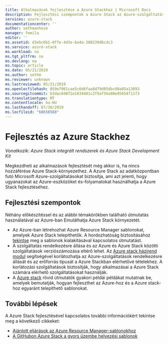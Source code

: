 ```yaml
---
title: Alkalmazások fejlesztése a Azure Stackhoz | Microsoft Docs
description: Fejlesztési szempontok a Azure Stack az Azure-szolgáltatások használatával történő prototípusok készítéséhez.
services: azure-stack
documentationcenter: ''
author: sethmanheim
manager: femila
editor: ''
ms.assetid: d3ebc6b1-0ffe-4d3e-ba4a-388239d6cdc3
ms.service: azure-stack
ms.workload: na
ms.tgt_pltfrm: na
ms.devlang: na
ms.topic: article
ms.date: 05/21/2019
ms.author: sethm
ms.reviewer: unknown
ms.lastreviewed: 05/21/2019
ms.openlocfilehash: 059e7961cae5c6d6faa8d79d05dbc08a05a13893
ms.sourcegitcommit: b3dac698f2e1834491c2f9af56a80e95654f11f3
ms.translationtype: MT
ms.contentlocale: hu-HU
ms.lasthandoff: 07/30/2019
ms.locfileid: "68658568"
---
```

# <a name="develop-for-azure-stack"></a>Fejlesztés az Azure Stackhez

*Vonatkozik: Azure Stack integrált rendszerek és Azure Stack Development Kit*

Megkezdheti az alkalmazások fejlesztését még akkor is, ha nincs hozzáférése Azure Stack-környezethez. A Azure Stack az adatközpontban futó Microsoft Azure-szolgáltatásokat biztosítja, ami azt jelenti, hogy ugyanazokat az Azure-eszközöket és-folyamatokat használhatja a Azure Stack fejlesztéséhez.

## <a name="development-considerations"></a>Fejlesztési szempontok

Néhány előkészítéssel és az alábbi témakörökben található útmutatás használatával az Azure-ban Emulálhatja Azure Stack környezetét.

* Az Azure-ban létrehozhat Azure Resource Manager sablonokat, amelyek Azure Stack telepíthetők. A hordozhatóság biztosításához [tekintse](azure-stack-develop-templates.md) meg a sablonok kialakításával kapcsolatos útmutatást.
* A szolgáltatás rendelkezésre állása és az Azure és Azure Stack közötti szolgáltatások verziószámozása eltérő lehet. Az [Azure stack házirend modul](azure-stack-policy-module.md) segítségével korlátozhatja az Azure-szolgáltatások rendelkezésre állását és az erőforrás típusát a Azure Stackban elérhetővé tételekhez. A korlátozási szolgáltatások biztosítják, hogy alkalmazásai a Azure Stack számára elérhető szolgáltatásokat használják.
* A [Azure stack](https://github.com/Azure/AzureStack-QuickStart-Templates) rövid útmutatók gyakori példái példákat mutatnak be, amelyek bemutatják, hogyan fejleszthet az Azure-hoz és a Azure stack-hoz egyaránt telepíthető sablonokat.

## <a name="next-steps"></a>További lépések

A Azure Stack fejlesztésével kapcsolatos további információkért tekintse meg a következő cikkeket:

* [Ajánlott eljárások az Azure Resource Manager-sablonokhoz](azure-stack-develop-templates.md)
* [A GitHubon Azure Stack a gyors üzembe helyezési sablonok](https://github.com/Azure/AzureStack-QuickStart-Templates)